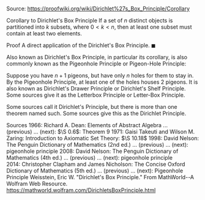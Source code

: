 # 

Source: https://proofwiki.org/wiki/Dirichlet%27s_Box_Principle/Corollary



Corollary to Dirichlet's Box Principle
If a set of $n$ distinct objects is partitioned into $k$ subsets, where $0 < k < n$, then at least one subset must contain at least two elements.


Proof
A direct application of the Dirichlet's Box Principle.
$\blacksquare$


Also known as
Dirichlet's Box Principle, in particular its corollary, is also commonly known as the Pigeonhole Principle or Pigeon-Hole Principle:

Suppose you have $n + 1$ pigeons, but have only $n$ holes for them to stay in.
By the Pigeonhole Principle, at least one of the holes houses $2$ pigeons.
It is also known as Dirichlet's Drawer Principle or Dirichlet's Shelf Principle.
Some sources give it as the Letterbox Principle or Letter-Box Principle.

Some sources call it Dirichlet's Principle, but there is more than one theorem named such.
Some sources give this as the Dirichlet Principle.


Sources
1966: Richard A. Dean: Elements of Abstract Algebra ... (previous) ... (next): $\S 0.6$: Theorem $9$
1971: Gaisi Takeuti and Wilson M. Zaring: Introduction to Axiomatic Set Theory: $\S 10.18$
1998: David Nelson: The Penguin Dictionary of Mathematics (2nd ed.) ... (previous) ... (next): pigeonhole principle
2008: David Nelson: The Penguin Dictionary of Mathematics (4th ed.) ... (previous) ... (next): pigeonhole principle
2014: Christopher Clapham and James Nicholson: The Concise Oxford Dictionary of Mathematics (5th ed.) ... (previous) ... (next): Pigeonhole Principle
Weisstein, Eric W. "Dirichlet's Box Principle." From MathWorld--A Wolfram Web Resource.  https://mathworld.wolfram.com/DirichletsBoxPrinciple.html




